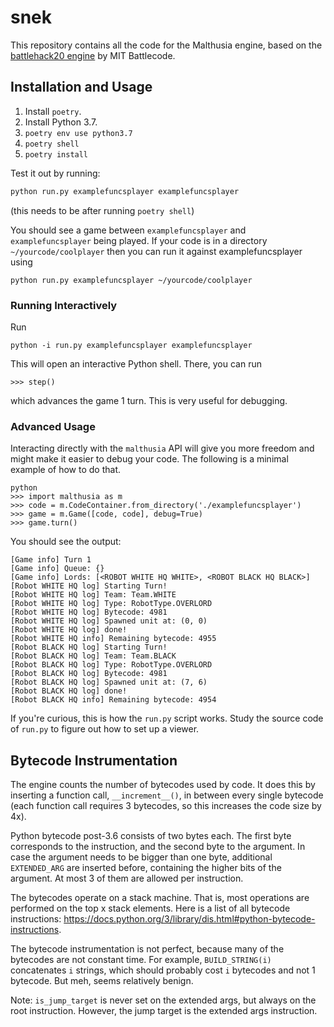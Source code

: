 # snek

This repository contains all the code for the Malthusia engine, based on the [battlehack20 engine](https://github.com/battlecode/battlehack20/tree/master/engine) by MIT Battlecode.

## Installation and Usage

1. Install `poetry`.
2. Install Python 3.7.
3. `poetry env use python3.7`
4. `poetry shell`
5. `poetry install`

Test it out by running:

```bash
python run.py examplefuncsplayer examplefuncsplayer
```

(this needs to be after running `poetry shell`)

You should see a game between `examplefuncsplayer` and `examplefuncsplayer` being played.
If your code is in a directory `~/yourcode/coolplayer` then you can run it against examplefuncsplayer using

```
python run.py examplefuncsplayer ~/yourcode/coolplayer
```

### Running Interactively

Run

```
python -i run.py examplefuncsplayer examplefuncsplayer
```

This will open an interactive Python shell. There, you can run

```
>>> step()
```

which advances the game 1 turn. This is very useful for debugging.


### Advanced Usage

Interacting directly with the `malthusia` API will give you more freedom and might make it easier to debug your code. The following is a minimal example of how to do that.

```
python
>>> import malthusia as m
>>> code = m.CodeContainer.from_directory('./examplefuncsplayer')
>>> game = m.Game([code, code], debug=True)
>>> game.turn()
```

You should see the output:
```
[Game info] Turn 1
[Game info] Queue: {}
[Game info] Lords: [<ROBOT WHITE HQ WHITE>, <ROBOT BLACK HQ BLACK>]
[Robot WHITE HQ log] Starting Turn!
[Robot WHITE HQ log] Team: Team.WHITE
[Robot WHITE HQ log] Type: RobotType.OVERLORD
[Robot WHITE HQ log] Bytecode: 4981
[Robot WHITE HQ log] Spawned unit at: (0, 0)
[Robot WHITE HQ log] done!
[Robot WHITE HQ info] Remaining bytecode: 4955
[Robot BLACK HQ log] Starting Turn!
[Robot BLACK HQ log] Team: Team.BLACK
[Robot BLACK HQ log] Type: RobotType.OVERLORD
[Robot BLACK HQ log] Bytecode: 4981
[Robot BLACK HQ log] Spawned unit at: (7, 6)
[Robot BLACK HQ log] done!
[Robot BLACK HQ info] Remaining bytecode: 4954
```

If you're curious, this is how the `run.py` script works. Study the source code of `run.py` to figure out how to set up a viewer.

## Bytecode Instrumentation

The engine counts the number of bytecodes used by code. It does this by inserting a function call, `__increment__()`, in between every single bytecode (each function call requires 3 bytecodes, so this increases the code size by 4x).

Python bytecode post-3.6 consists of two bytes each. The first byte corresponds to the instruction, and the second byte to the argument. In case the argument needs to be bigger than one byte, additional `EXTENDED_ARG` are inserted before, containing the higher bits of the argument. At most 3 of them are allowed per instruction.

The bytecodes operate on a stack machine. That is, most operations are performed on the top x stack elements. Here is a list of all bytecode instructions: https://docs.python.org/3/library/dis.html#python-bytecode-instructions.

The bytecode instrumentation is not perfect, because many of the bytecodes are not constant time. For example, `BUILD_STRING(i)` concatenates `i` strings, which should probably cost `i` bytecodes and not 1 bytecode. But meh, seems relatively benign.

Note: `is_jump_target` is never set on the extended args, but always on the root instruction. However, the jump target is the extended args instruction.
